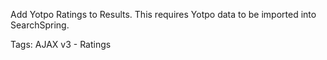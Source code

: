 Add Yotpo Ratings to Results. This requires Yotpo data to be imported into SearchSpring.

Tags: AJAX v3 - Ratings